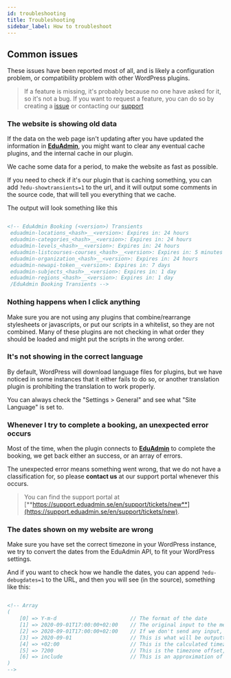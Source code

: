 ```yaml
---
id: troubleshooting
title: Troubleshooting
sidebar_label: How to troubleshoot
---
```

## Common issues

These issues have been reported most of all, 
and is likely a configuration problem, 
or compatibility problem with other WordPress plugins.

> If a feature is missing, it's probably because no one have asked for it, so it's not a bug.
> If you want to request a feature, you can do so by creating a
> [issue](https://github.com/MultinetInteractive/EduAdmin-WordPress/issues/new/choose)
> or contacting our [support](https://support.eduadmin.se/en/support/tickets/new)

### The website is showing old data

If the data on the web page isn't updating after you have updated the information in [**EduAdmin**](https://www.eduadmin.se),
you might want to clear any eventual cache plugins, and the internal cache in our plugin.

We cache some data for a period, to make the website as fast as possible.

If you need to check if it's our plugin that is caching something, you can add `?edu-showtransients=1` to the url,
and it will output some comments in the source code, that will tell you everything that we cache.

The output will look something like this

```html

<!-- EduAdmin Booking (<version>) Transients 
 eduadmin-locations_<hash>__<version>: Expires in: 24 hours 
 eduadmin-categories_<hash>__<version>: Expires in: 24 hours 
 eduadmin-levels_<hash>__<version>: Expires in: 24 hours 
 eduadmin-listcourses-courses_<hash>__<version>: Expires in: 5 minutes 
 eduadmin-organization_<hash>__<version>: Expires in: 24 hours 
 eduadmin-newapi-token__<version>: Expires in: 7 days 
 eduadmin-subjects_<hash>__<version>: Expires in: 1 day 
 eduadmin-regions_<hash>__<version>: Expires in: 1 day 
 /EduAdmin Booking Transients -->

```

### Nothing happens when I click anything

Make sure you are not using any plugins that combine/rearrange stylesheets or javascripts, 
or put our scripts in a whitelist, so they are not combined. Many of these plugins are not
checking in what order they should be loaded and might put the scripts in the wrong order.

### It's not showing in the correct language

By default, WordPress will download language files for plugins, 
but we have noticed in some instances that it either fails to do so,
or another translation plugin is prohibiting the translation to work properly.

You can always check the "Settings &gt; General" and see what "Site Language" is set to.

### Whenever I try to complete a booking, an unexpected error occurs

Most of the time, when the plugin connects to [**EduAdmin**](https://www.eduadmin.se) to complete the booking,
we get back either an success, or an array of errors.

The unexpected error means something went wrong, that we do not have a classification for,
so please **contact us** at our support portal whenever this occurs.

> You can find the support portal at [**https://support.eduadmin.se/en/support/tickets/new**](https://support.eduadmin.se/en/support/tickets/new).

### The dates shown on my website are wrong

Make sure you have set the correct timezone in your WordPress instance,
we try to convert the dates from the EduAdmin API, to fit your WordPress settings.

And if you want to check how we handle the dates, you can append `?edu-debugdates=1` to the URL,
and then you will see (in the source), something like this:

```html

<!-- Array
(
    [0] => Y-m-d                        // The format of the date
    [1] => 2020-09-01T17:00:00+02:00    // The original input to the method
    [2] => 2020-09-01T17:00:00+02:00    // If we don't send any input, we calculate a new input to be used
    [3] => 2020-09-01                   // This is what will be outputted into the website
    [4] => +02:00                       // This is the calculated timezone offset
    [5] => 7200                         // This is the timezone offset, in seconds
    [6] => include                      // This is an approximation of where the code is used
)
-->

```
